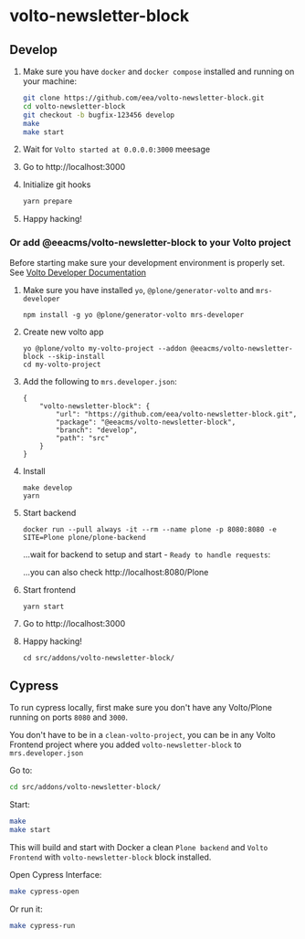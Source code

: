 # volto-newsletter-block

## Develop

1. Make sure you have `docker` and `docker compose` installed and running on your machine:

    ```Bash
    git clone https://github.com/eea/volto-newsletter-block.git
    cd volto-newsletter-block
    git checkout -b bugfix-123456 develop
    make
    make start
    ```

1. Wait for `Volto started at 0.0.0.0:3000` meesage

1. Go to http://localhost:3000

1. Initialize git hooks

    ```Bash
    yarn prepare
    ```

1.  Happy hacking!

### Or add @eeacms/volto-newsletter-block to your Volto project

Before starting make sure your development environment is properly set. See [Volto Developer Documentation](https://docs.voltocms.com/getting-started/install/)

1.  Make sure you have installed `yo`, `@plone/generator-volto` and `mrs-developer`

        npm install -g yo @plone/generator-volto mrs-developer

1.  Create new volto app

        yo @plone/volto my-volto-project --addon @eeacms/volto-newsletter-block --skip-install
        cd my-volto-project

1.  Add the following to `mrs.developer.json`:

        {
            "volto-newsletter-block": {
                "url": "https://github.com/eea/volto-newsletter-block.git",
                "package": "@eeacms/volto-newsletter-block",
                "branch": "develop",
                "path": "src"
            }
        }

1.  Install

        make develop
        yarn

1.  Start backend

        docker run --pull always -it --rm --name plone -p 8080:8080 -e SITE=Plone plone/plone-backend

    ...wait for backend to setup and start - `Ready to handle requests`:

    ...you can also check http://localhost:8080/Plone

1.  Start frontend

        yarn start

1.  Go to http://localhost:3000

1.  Happy hacking!

        cd src/addons/volto-newsletter-block/

## Cypress

To run cypress locally, first make sure you don't have any Volto/Plone running on ports `8080` and `3000`.

You don't have to be in a `clean-volto-project`, you can be in any Volto Frontend
project where you added `volto-newsletter-block` to `mrs.developer.json`

Go to:

  ```BASH
  cd src/addons/volto-newsletter-block/
  ```

Start:

  ```Bash
  make
  make start
  ```

This will build and start with Docker a clean `Plone backend` and `Volto Frontend` with `volto-newsletter-block` block installed.

Open Cypress Interface:

  ```Bash
  make cypress-open
  ```

Or run it:

  ```Bash
  make cypress-run
  ```
